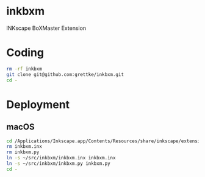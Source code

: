# inkbxm

INKscape BoXMaster Extension

# Coding

```bash
rm -rf inkbxm
git clone git@github.com:grettke/inkbxm.git
cd -
````

# Deployment

## macOS

```bash
cd /Applications/Inkscape.app/Contents/Resources/share/inkscape/extensions
rm inkbxm.inx
rm inkbxm.py
ln -s ~/src/inkbxm/inkbxm.inx inkbxm.inx
ln -s ~/src/inkbxm/inkbxm.py inkbxm.py
cd -
```
